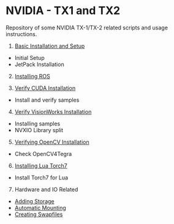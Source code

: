 # NVIDIA - TX1 and TX2

Repository of some NVIDIA TX-1/TX-2 related scripts and usage instructions.

1. [Basic Installation and Setup](initial_setup.md)
* Initial Setup
* JetPack Installation

2. [Installing ROS](ros_install.md)

3. [Verify CUDA Installation](check_cuda.md)
* Install and verify samples

4. [Verify VisionWorks Installation](check_vw.md)
* Installing samples
* NVXIO Library split

5. [Verifying OpenCV Installation](check_opencv.md)
* Check OpenCV4Tegra

6. [Installing Lua Torch7](install_torch7.md)
* Install Torch7 for Lua

7. Hardware and IO Related
* [Adding Storage](http://www.youtube.com/watch?v=6nzWt42mzqk)
* [Automatic Mounting](http://www.youtube.com/watch?v=6nzWt42mzqk)
* [Creating Swapfiles](http://www.youtube.com/watch?v=pmJsLYlCy0w)


